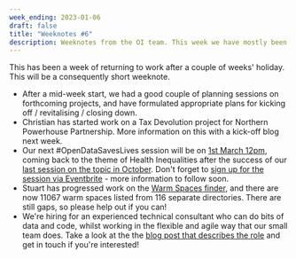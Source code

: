 ```yaml
---
week_ending: 2023-01-06
draft: false
title: "Weeknotes #6"
description: Weeknotes from the OI team. This week we have mostly been returning to work.
---
```


This has been a week of returning to work after a couple of weeks' holiday.
This will be a consequently short weeknote.

* After a mid-week start, we had a good couple of planning sessions on
  forthcoming projects, and have formulated appropriate plans for kicking off /
  revitalising / closing down.
* Christian has started work on a Tax Devolution project for Northern Powerhouse
  Partnership. More information on this with a kick-off blog next week.
* Our next #OpenDataSavesLives session will be on [1st March 12pm](https://opendatasaveslives.org/events/session-37-health-inequalities), coming back to the theme of Health Inequalities after the success of our [last session on the topic in October](https://opendatasaveslives.org/events/uxnufql80Bgj). Don't forget to [sign up for the session via Eventbrite](https://www.eventbrite.co.uk/e/opendatasaveslives-meeting-tickets-507526313867) - more information to follow soon.
* Stuart has progressed work on the [Warm Spaces finder](https://open-innovations.github.io/warm-spaces/),
  and there are now 11067 warm spaces listed from 116 separate directories.
  There are still gaps, so please help out if you can!
* We're hiring for an experienced technical consultant who can do bits of data
  and code, whilst working in the flexible and agile way that our small team
  does. Take a look at the the
  [blog post that describes the role](https://open-innovations.org/blog/2022-12-13-vacancy-data-projects-technical-consultant)
  and get in touch if you're interested!

